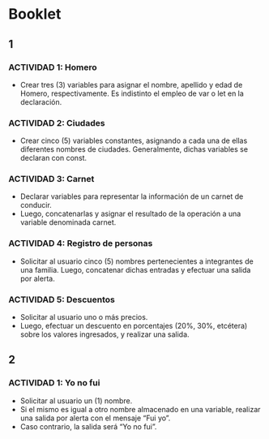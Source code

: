 # Booklet

## 1
### ACTIVIDAD 1: Homero
  - Crear tres (3) variables para asignar el nombre, apellido y edad de Homero, respectivamente. Es indistinto el empleo de var o  let en la declaración.

### ACTIVIDAD 2: Ciudades
  - Crear cinco (5) variables constantes, asignando a cada una de ellas diferentes nombres de ciudades. Generalmente, dichas variables se declaran con const.

### ACTIVIDAD 3: Carnet
  - Declarar variables para representar la información de un carnet de conducir.
  - Luego, concatenarlas y asignar el resultado de la operación a una variable denominada carnet.

### ACTIVIDAD 4: Registro de personas
  - Solicitar al usuario cinco (5) nombres pertenecientes a integrantes de una familia. Luego, concatenar dichas entradas y efectuar una salida por alerta.

### ACTIVIDAD 5: Descuentos
  - Solicitar al usuario uno o más precios.
  - Luego, efectuar un descuento en porcentajes (20%, 30%, etcétera) sobre los valores ingresados, y realizar una salida.

## 2
### ACTIVIDAD 1: Yo no fui
  - Solicitar al usuario un (1) nombre.
  - Si el mismo es igual a otro nombre almacenado en una variable, realizar una salida por alerta con el mensaje “Fui yo”. 
  - Caso contrario, la salida será “Yo no fui”.
